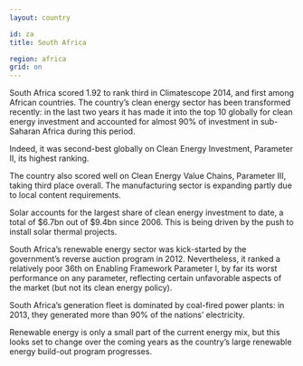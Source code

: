 ```yaml
---
layout: country

id: za
title: South Africa

region: africa
grid: on
---
```

South Africa scored 1.92 to rank third in Climatescope 2014, and first among African countries. The country’s clean energy sector has been transformed recently: in the last two years it has made it into the top 10 globally for clean energy investment and accounted for almost 90% of investment in sub-Saharan Africa during this period.

Indeed, it was second-best globally on Clean Energy Investment, Parameter II, its highest ranking.

The country also scored well on Clean Energy Value Chains, Parameter III, taking third place overall. The manufacturing sector is expanding partly due to local content requirements.

Solar accounts for the largest share of clean energy investment to date, a total of $6.7bn out of $9.4bn since 2006. This is being driven by the push to install solar thermal projects.

South Africa’s renewable energy sector was kick-started by the government’s reverse auction program in 2012. Nevertheless, it ranked a relatively poor 36th on Enabling Framework Parameter I, by far its worst performance on any parameter, reflecting certain unfavorable aspects of the market (but not its clean energy policy).

South Africa’s generation fleet is dominated by coal-fired power plants: in 2013, they generated more than 90% of the nations’ electricity.

Renewable energy is only a small part of the current energy mix, but this looks set to change over the coming years as the country’s large renewable energy build-out program progresses.